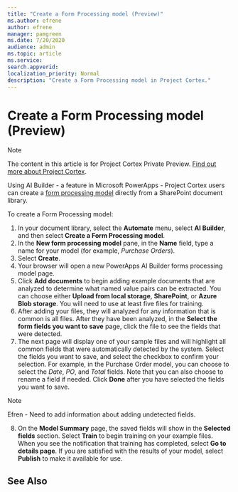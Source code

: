 ```yaml
---
title: "Create a Form Processing model (Preview)"
ms.author: efrene
author: efrene
manager: pamgreen
ms.date: 7/20/2020
audience: admin
ms.topic: article
ms.service: 
search.appverid: 
localization_priority: Normal
description: "Create a Form Processing model in Project Cortex."
---
```


# Create a Form Processing model (Preview)
> [!Note] 
> The content in this article is for Project Cortex Private Preview. [Find out more about Project Cortex]().

Using AI Builder - a feature in Microsoft PowerApps - Project Cortex users can create a [form processing model]() directly from a SharePoint document library. 


To create a Form Processing model:

1. In your document library, select the **Automate** menu, select **AI Builder**, and then select **Create a Form Processing model**.
2. In the **New form processing model** pane, in the  **Name** field, type a name for your model (for example, *Purchase Orders*).
3. Select **Create**.
4. Your browser will open a new PowerApps AI Builder forms processing model page.  
5. Click **Add documents** to begin adding example documents that are analyzed to determine what named value pairs can be extracted. You can choose either **Upload from local storage**, **SharePoint**, or **Azure Blob storage**. You will need to use at least five files for training.
6. After adding your files, they will analyzed for any information that is common is all files.  After they have been analyzed, in the **Select the form fields you want to save** page, click the file to see the fields that were detected.
7. The next page will display one of your sample files and will highlight all common fields that were automatically detected by the system. Select the fields you want to save, and select the checkbox to confirm your selection. For example, in the Purchase Order model, you can choose to select the *Date*, *PO*, and *Total* fields.  Note that you can also choose to rename a field if needed. Click **Done** after you have selected the fields you want to save.

> [!Note]
> Efren - Need to add information about adding undetected fields.</br>

8. On the **Model Summary** page, the saved fields will show in the **Selected fields** section. Select **Train** to begin training on your example files. When you see the notification that training has completed, select **Go to details page**. If you are satisfied with the results of your model, select **Publish** to make it available for use.


## See Also
  




